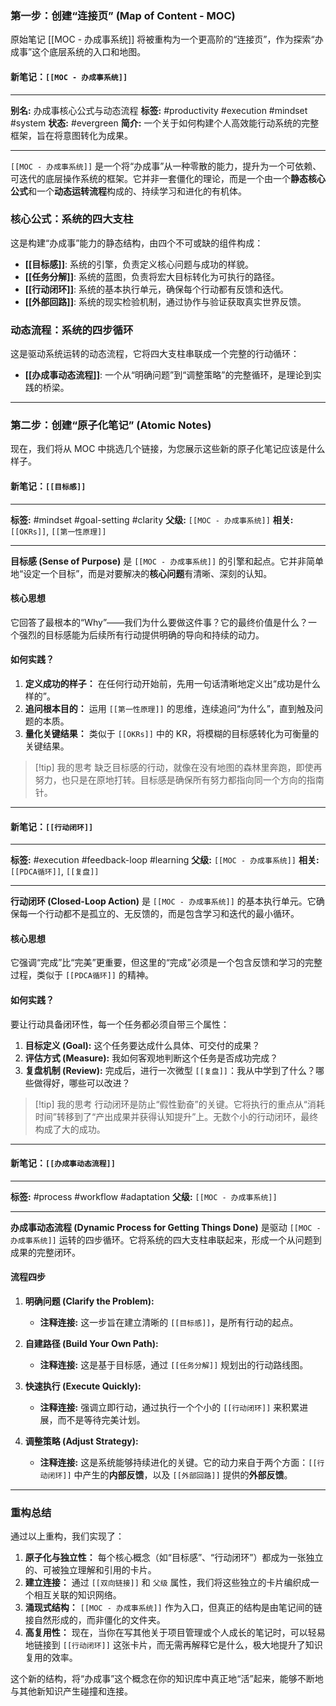 
### **第一步：创建“连接页” (Map of Content - MOC)**

原始笔记 [[MOC - 办成事系统]] 将被重构为一个更高阶的“连接页”，作为探索“办成事”这个底层系统的入口和地图。

#### **新笔记：`[[MOC - 办成事系统]]`**

---
**别名:** 办成事核心公式与动态流程
**标签:** #productivity #execution #mindset #system
**状态:** #evergreen
**简介:** 一个关于如何构建个人高效能行动系统的完整框架，旨在将意图转化为成果。

---

`[[MOC - 办成事系统]]` 是一个将“办成事”从一种零散的能力，提升为一个可依赖、可迭代的底层操作系统的框架。它并非一套僵化的理论，而是一个由一个**静态核心公式**和一个**动态运转流程**构成的、持续学习和进化的有机体。

### 核心公式：系统的四大支柱

这是构建“办成事”能力的静态结构，由四个不可或缺的组件构成：

*   **[[目标感]]**: 系统的引擎，负责定义核心问题与成功的样貌。
*   **[[任务分解]]**: 系统的蓝图，负责将宏大目标转化为可执行的路径。
*   **[[行动闭环]]**: 系统的基本执行单元，确保每个行动都有反馈和迭代。
*   **[[外部回路]]**: 系统的现实检验机制，通过协作与验证获取真实世界反馈。

### 动态流程：系统的四步循环

这是驱动系统运转的动态流程，它将四大支柱串联成一个完整的行动循环：

*   **[[办成事动态流程]]**: 一个从“明确问题”到“调整策略”的完整循环，是理论到实践的桥梁。

---

### **第二步：创建“原子化笔记” (Atomic Notes)**

现在，我们将从 MOC 中挑选几个链接，为您展示这些新的原子化笔记应该是什么样子。

#### **新笔记：`[[目标感]]`**

---
**标签:** #mindset #goal-setting #clarity
**父级:** `[[MOC - 办成事系统]]`
**相关:** `[[OKRs]]`, `[[第一性原理]]`

---

**目标感 (Sense of Purpose)** 是 `[[MOC - 办成事系统]]` 的引擎和起点。它并非简单地“设定一个目标”，而是对要解决的**核心问题**有清晰、深刻的认知。

#### 核心思想
它回答了最根本的“Why”——我们为什么要做这件事？它的最终价值是什么？一个强烈的目标感能为后续所有行动提供明确的导向和持续的动力。

#### 如何实践？
1.  **定义成功的样子：** 在任何行动开始前，先用一句话清晰地定义出“成功是什么样的”。
2.  **追问根本目的：** 运用 `[[第一性原理]]` 的思维，连续追问“为什么”，直到触及问题的本质。
3.  **量化关键结果：** 类似于 `[[OKRs]]` 中的 KR，将模糊的目标感转化为可衡量的关键结果。

> [!tip] 我的思考
> 缺乏目标感的行动，就像在没有地图的森林里奔跑，即使再努力，也只是在原地打转。目标感是确保所有努力都指向同一个方向的指南针。

---

#### **新笔记：`[[行动闭环]]`**

---
**标签:** #execution #feedback-loop #learning
**父级:** `[[MOC - 办成事系统]]`
**相关:** `[[PDCA循环]]`, `[[复盘]]`

---

**行动闭环 (Closed-Loop Action)** 是 `[[MOC - 办成事系统]]` 的基本执行单元。它确保每一个行动都不是孤立的、无反馈的，而是包含学习和迭代的最小循环。

#### 核心思想
它强调“完成”比“完美”更重要，但这里的“完成”必须是一个包含反馈和学习的完整过程，类似于 `[[PDCA循环]]` 的精神。

#### 如何实践？
要让行动具备闭环性，每一个任务都必须自带三个属性：
1.  **目标定义 (Goal):** 这个任务要达成什么具体、可交付的成果？
2.  **评估方式 (Measure):** 我如何客观地判断这个任务是否成功完成？
3.  **复盘机制 (Review):** 完成后，进行一次微型 `[[复盘]]`：我从中学到了什么？哪些做得好，哪些可以改进？

> [!tip] 我的思考
> 行动闭环是防止“假性勤奋”的关键。它将执行的重点从“消耗时间”转移到了“产出成果并获得认知提升”上。无数个小的行动闭环，最终构成了大的成功。

---

#### **新笔记：`[[办成事动态流程]]`**

---
**标签:** #process #workflow #adaptation
**父级:** `[[MOC - 办成事系统]]`

---

**办成事动态流程 (Dynamic Process for Getting Things Done)** 是驱动 `[[MOC - 办成事系统]]` 运转的四步循环。它将系统的四大支柱串联起来，形成一个从问题到成果的完整闭环。

#### 流程四步
1.  **明确问题 (Clarify the Problem):**
    *   **注释连接:** 这一步旨在建立清晰的 `[[目标感]]`，是所有行动的起点。

2.  **自建路径 (Build Your Own Path):**
    *   **注释连接:** 这是基于目标感，通过 `[[任务分解]]` 规划出的行动路线图。

3.  **快速执行 (Execute Quickly):**
    *   **注释连接:** 强调立即行动，通过执行一个个小的 `[[行动闭环]]` 来积累进展，而不是等待完美计划。

4.  **调整策略 (Adjust Strategy):**
    *   **注释连接:** 这是系统能够持续进化的关键。它的动力来自于两个方面：`[[行动闭环]]` 中产生的**内部反馈**，以及 `[[外部回路]]` 提供的**外部反馈**。

---

### **重构总结**

通过以上重构，我们实现了：
1.  **原子化与独立性：** 每个核心概念（如“目标感”、“行动闭环”）都成为一张独立的、可被独立理解和引用的卡片。
2.  **建立连接：** 通过 `[[双向链接]]` 和 `父级` 属性，我们将这些独立的卡片编织成一个相互关联的知识网络。
3.  **涌现式结构：** `[[MOC - 办成事系统]]` 作为入口，但真正的结构是由笔记间的链接自然形成的，而非僵化的文件夹。
4.  **高复用性：** 现在，当你在写其他关于项目管理或个人成长的笔记时，可以轻易地链接到 `[[行动闭环]]` 这张卡片，而无需再解释它是什么，极大地提升了知识复用的效率。

这个新的结构，将“办成事”这个概念在你的知识库中真正地“活”起来，能够不断地与其他新知识产生碰撞和连接。